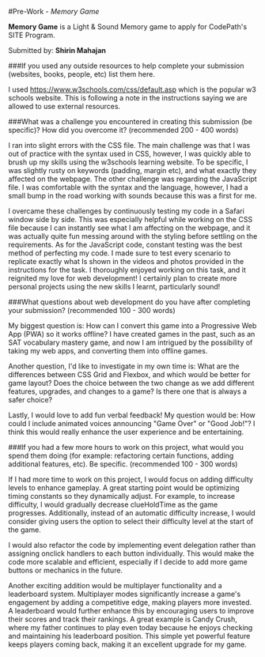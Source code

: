 #Pre-Work - *Memory Game*

**Memory Game** is a Light & Sound Memory game to apply for CodePath's SITE Program.

Submitted by: **Shirin Mahajan**

###If you used any outside resources to help complete your submission (websites, books, people, etc) list them here.

I used https://www.w3schools.com/css/default.asp which is the popular w3 schools website. This is following a note in the instructions saying we are allowed to use external resources. 

###What was a challenge you encountered in creating this submission (be specific)? How did you overcome it? (recommended 200 - 400 words)

I ran into slight errors with the CSS file. The main challenge was that I was out of practice with the syntax used in CSS, however, I was quickly able to brush up my skills using the w3schools learning website. To be specific, I was slightly rusty on keywords (padding, margin etc), and what exactly they affected on the webpage. The other challenge was regarding the JavaScript file. I was comfortable with the syntax and the language, however, I had a small bump in the road working with sounds because this was a first for me. 

I overcame these challenges by continuously testing my code in a Safari window side by side. This was especially helpful while working on the CSS file because I can instantly see what I am affecting on the webpage, and it was actually quite fun messing around with the styling before settling on the requirements. As for the JavaScript code, constant testing was the best method of perfecting my code. I made sure to test every scenario to replicate exactly what Is shown in the videos and photos provided in the instructions for the task. I thoroughly enjoyed working on this task, and it reignited my love for web development! I certainly plan to create more personal projects using the new skills I learnt, particularly sound!

###What questions about web development do you have after completing your submission? (recommended 100 - 300 words)

My biggest question is: How can I convert this game into a Progressive Web App (PWA) so it works offline? I have created games in the past, such as an SAT vocabulary mastery game, and now I am intrigued by the possibility of taking my web apps, and converting them into offline games. 

Another question, I'd like to investigate in my own time is: What are the differences between CSS Grid and Flexbox, and which would be better for game layout? Does the choice between the two change as we add different features, upgrades, and changes to a game? Is there one that is always a safer choice? 

Lastly, I would love to add fun verbal feedback! My question would be: How could I include animated voices announcing "Game Over" or "Good Job!"? I think this would really enhance the user experience and be entertaining.

###If you had a few more hours to work on this project, what would you spend them doing (for example: refactoring certain functions, adding additional features, etc). Be specific. (recommended 100 - 300 words)

If I had more time to work on this project, I would focus on adding difficulty levels to enhance gameplay. A great starting point would be optimizing timing constants so they dynamically adjust. For example, to increase difficulty, I would gradually decrease clueHoldTime as the game progresses. Additionally, instead of an automatic difficulty increase, I would consider giving users the option to select their difficulty level at the start of the game.

I would also refactor the code by implementing event delegation rather than assigning onclick handlers to each button individually. This would make the code more scalable and efficient, especially if I decide to add more game buttons or mechanics in the future.

Another exciting addition would be multiplayer functionality and a leaderboard system. Multiplayer modes significantly increase a game's engagement by adding a competitive edge, making players more invested. A leaderboard would further enhance this by encouraging users to improve their scores and track their rankings. A great example is Candy Crush, where my father continues to play even today because he enjoys checking and maintaining his leaderboard position. This simple yet powerful feature keeps players coming back, making it an excellent upgrade for my game.






